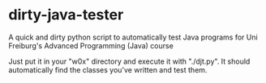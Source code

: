 # dirty-java-tester
A quick and dirty python script to automatically test Java programs for Uni Freiburg's Advanced Programming (Java) course

Just put it in your "w0x" directory and execute it with "./djt.py". It should automatically find the classes you've written and test them.